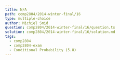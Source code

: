 ```yaml
---
title: N/A
path: comp2804/2014-winter-final/16
type: multiple-choice
author: Michiel Smid
question: comp2804/2014-winter-final/16/question.ts
solution: comp2804/2014-winter-final/16/solution.md
tags:
  - comp2804
  - comp2804-exam
  - Conditional Probability (5.8)
---
```

